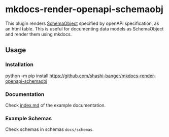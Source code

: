 # mkdocs-render-openapi-schemaobj

This plugin renders [SchemaObject](https://github.com/OAI/OpenAPI-Specification/blob/main/versions/3.0.3.md#schemaObject) 
specified by openAPi specification, as an html table. This is useful for documenting
data models as SchemaObject and render them using mkdocs.

## Usage

### Installation

python -m pip install https://github.com/shashi-banger/mkdocs-render-openapi-schemaobj

### Documentation

Check [index.md](docs/index.md) of the example documentation.

### Example Schemas

Check schemas in schemas `docs/schemas`.

